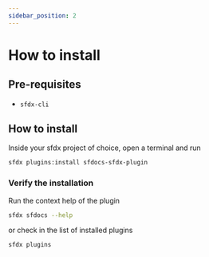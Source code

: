 ```yaml
---
sidebar_position: 2
---
```

# How to install

## Pre-requisites

* `sfdx-cli`

## How to install

Inside your sfdx project of choice, open a terminal and run

```sh
sfdx plugins:install sfdocs-sfdx-plugin
```

### Verify the installation

Run the context help of the plugin

```sh
sfdx sfdocs --help
```

or check in the list of installed plugins

```sh
sfdx plugins
```